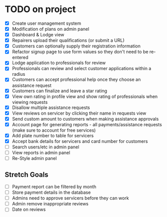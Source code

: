 # TODO on project

- [x] Create user management system
- [x] Modification of plans on admin panel
- [x] Dashboard & Lodge view
- [x] Repairers upload their qualifications (or submit a URL)
- [x] Customers can optionally supply their registration information
- [x] Refactor signup page to use form values so they don't need to be re-entered
- [x] Lodge application to professionals for review
- [x] Professionals can review and select customer applications within a radius
- [x] Customers can accept professional help once they choose an assistance request
- [x] Customers can finalize and leave a star rating
- [x] View own rating in profile view and show rating of professionals when viewing requests
- [x] Disallow multiple assistance requests
- [x] View reviews on servicer by clicking their name in requests view
- [x] Send custom amount to customers when making assistance approvals
- [x] Account page for generating reports - all payments/assistance requests (make sure to account for free services)
- [x] Add plate number to table for servicers
- [x] Accept bank details for servicers and card number for customers
- [ ] Search users/etc in admin panel
- [ ] View reports in admin panel
- [ ] Re-Style admin panel

## Stretch Goals

- [ ] Payment report can be filtered by month
- [ ] Store payment details in the database
- [ ] Admins need to approve servicers before they can work
- [ ] Admin remove inappropriate reviews
- [ ] Date on reviews